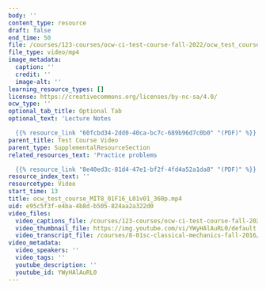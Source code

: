 ```yaml
---
body: ''
content_type: resource
draft: false
end_time: 50
file: /courses/123-courses/ocw-ci-test-course-fall-2022/ocw_test_course_mit8_01f16_l01v01_360p_360p_16_9.mp4
file_type: video/mp4
image_metadata:
  caption: ''
  credit: ''
  image-alt: ''
learning_resource_types: []
license: https://creativecommons.org/licenses/by-nc-sa/4.0/
ocw_type: ''
optional_tab_title: Optional Tab
optional_text: 'Lecture Notes

  {{% resource_link "60fcbd34-2dd0-40ca-bc7c-689b96d7c0b0" "(PDF)" %}}'
parent_title: Test Course Video
parent_type: SupplementalResourceSection
related_resources_text: 'Practice problems

  {{% resource_link "8e40ed3c-81d4-47e1-bf2f-4fd4a52a1da8" "(PDF)" %}}'
resource_index_text: ''
resourcetype: Video
start_time: 13
title: ocw_test_course_MIT8_01F16_L01v01_360p.mp4
uid: e95c5f3f-e4ba-4b8d-b505-824aa2a322d0
video_files:
  video_captions_file: /courses/123-courses/ocw-ci-test-course-fall-2022/917263bef37857bd94ef67692405bcc9_erlp_sbca1s.vtt
  video_thumbnail_file: https://img.youtube.com/vi/YWyHAlAuRL0/default.jpg
  video_transcript_file: /courses/8-01sc-classical-mechanics-fall-2016/33f61131009a6cd12d9a4c0e42eb7f44_ErlP_SBcA1s.pdf
video_metadata:
  video_speakers: ''
  video_tags: ''
  youtube_description: ''
  youtube_id: YWyHAlAuRL0
---
```

